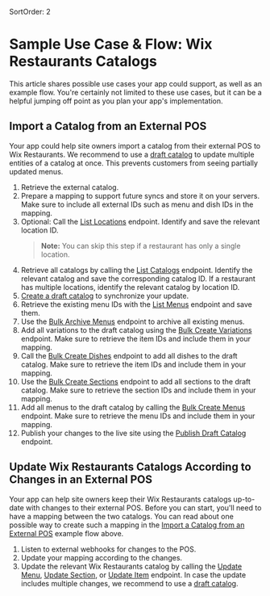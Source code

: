 SortOrder: 2
# Sample Use Case & Flow: Wix Restaurants Catalogs


This article shares possible use cases your app could support, as well as an example flow. 
You're certainly not limited to these use cases, but it can be a helpful jumping off point 
as you plan your app's implementation.


## Import a Catalog from an External POS


Your app could help site owners import a catalog from their external POS to Wix Restaurants. 
We recommend to use a [draft catalog](https://dev.wix.com/api/rest/wix-restaurants/catalogs/draft-catalogs) 
to update multiple entities of a catalog at once. This prevents customers from seeing partially updated menus.


1. Retrieve the external catalog.
1. Prepare a mapping to support future syncs and store it on your servers. Make sure to include all external IDs such as menu and dish IDs in the mapping.
1. Optional: Call the [List Locations](https://dev.wix.com/api/rest/business-info/locations/list-locations) endpoint. Identify and save the relevant location ID.
    > **Note:** You can skip this step if a restaurant has only a single location.
1. Retrieve all catalogs by calling the [List Catalogs](https://dev.wix.com/api/rest/wix-restaurants/catalogs/list-catalogs) endpoint. Identify the relevant catalog and save the corresponding catalog ID. If a restaurant has multiple locations, identify the relevant catalog by location ID.
1. [Create a draft catalog](https://dev.wix.com/api/rest/wix-restaurants/catalogs/draft-catalogs/create-draft-catalog) to synchronize your update.
1. Retrieve the existing menu IDs with the [List Menus](https://dev.wix.com/api/rest/wix-restaurants/catalogs/menus/list-menus) endpoint and save them.
1. Use the [Bulk Archive Menus](https://dev.wix.com/api/rest/wix-restaurants/catalogs/draft-catalogs/bulk-archive-menus) endpoint to archive all existing menus.
1. Add all variations to the draft catalog using the [Bulk Create Variations](https://dev.wix.com/api/rest/wix-restaurants/catalogs/draft-catalogs/bulk-create-variations) endpoint. Make sure to retrieve the item IDs and include them in your mapping.
1. Call the [Bulk Create Dishes](https://dev.wix.com/api/rest/wix-restaurants/catalogs/draft-catalogs/bulk-create-dishes) endpoint to add all dishes to the draft catalog. Make sure to retrieve the item IDs and include them in your mapping.
1. Use the [Bulk Create Sections](https://dev.wix.com/api/rest/wix-restaurants/catalogs/draft-catalogs/bulk-create-sections) endpoint to add all sections to the draft catalog. Make sure to retrieve the section IDs and include them in your mapping.
1. Add all menus to the draft catalog by calling the [Bulk Create Menus](https://dev.wix.com/api/rest/wix-restaurants/draft-catalogs/bulk-create-menus) endpoint. Make sure to retrieve the menu IDs and include them in your mapping.
1. Publish your changes to the live site using the [Publish Draft Catalog](https://dev.wix.com/api/rest/wix-restaurants/catalogs/draft-catalogs/publish-draft-catalog) endpoint.


## Update Wix Restaurants Catalogs According to Changes in an External POS


Your app can help site owners keep their Wix Restaurants catalogs up-to-date with changes to their external POS. Before you can start, you'll need to have a mapping between the two catalogs. You can read about one possible way to create such a mapping in the [Import a Catalog from an External POS](https://dev.wix.com/api/rest/wix-restaurants/catalogs/example-flow#wix-restaurants_catalogs_example-flows_import_a_catalog_from_an_external_pos) example flow above.

1. Listen to external webhooks for changes to the POS.
1. Update your mapping according to the changes.
1. Update the relevant Wix Restaurants catalog by calling the [Update Menu](https://dev.wix.com/api/rest/wix-restaurants/catalogs/menus/update-menu), [Update Section](https://dev.wix.com/api/rest/wix-restaurants/catalogs/sections/update-section), or [Update Item](https://dev.wix.com/api/rest/wix-restaurants/catalogs/items/update-items) endpoint. In case the update includes multiple changes, we recommend to use a [draft catalog](https://dev.wix.com/api/rest/wix-restaurants/catalogs/draft-catalogs).
